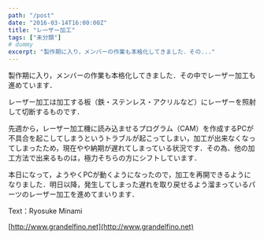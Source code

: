```yaml
---
path: "/post"
date: "2016-03-14T16:00:00Z"
title: "レーザー加工"
tags: ["未分類"]
# dummy
excerpt: "製作期に入り，メンバーの作業も本格化してきました．その..."
---
```




[](14-1.jpg)

製作期に入り，メンバーの作業も本格化してきました．その中でレーザー加工も進めています．

レーザー加工は加工する板（鉄・ステンレス・アクリルなど）にレーザーを照射して切断するものです．

先週から，レーザー加工機に読み込ませるプログラム（CAM）を作成するPCが不具合を起こしてしまうというトラブルが起こってしまい，加工が出来なくなってしまったため，現在やや納期が遅れてしまっている状況です．その為、他の加工方法で出来るものは，極力そちらの方にシフトしています．

本日になって，ようやくPCが動くようになったので，加工を再開できるようになりました．明日以降，発生してしまった遅れを取り戻せるよう溜まっているパーツのレーザー加工を進めてまいります．

Text：Ryosuke Minami

[http://www.grandelfino.net](http://www.grandelfino.net)

